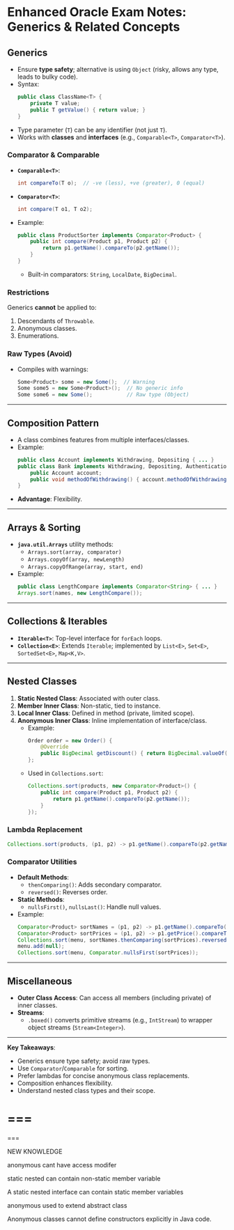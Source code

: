 # Enhanced Oracle Exam Notes: Generics & Related Concepts  

## **Generics**  
- Ensure **type safety**; alternative is using `Object` (risky, allows any type, leads to bulky code).  
- Syntax:  
  ```java
  public class ClassName<T> {
      private T value;
      public T getValue() { return value; }
  }
  ```  
- Type parameter (`T`) can be any identifier (not just `T`).  
- Works with **classes** and **interfaces** (e.g., `Comparable<T>`, `Comparator<T>`).  

### **Comparator & Comparable**  
- **`Comparable<T>`**:  
  ```java
  int compareTo(T o);  // -ve (less), +ve (greater), 0 (equal)  
  ```  
- **`Comparator<T>`**:  
  ```java
  int compare(T o1, T o2);  
  ```  
- Example:  
  ```java
  public class ProductSorter implements Comparator<Product> {
      public int compare(Product p1, Product p2) {
          return p1.getName().compareTo(p2.getName());
      }
  }
  ```  
  - Built-in comparators: `String`, `LocalDate`, `BigDecimal`.  

### **Restrictions**  
Generics **cannot** be applied to:  
1. Descendants of `Throwable`.  
2. Anonymous classes.  
3. Enumerations.  

### **Raw Types (Avoid)**  
- Compiles with warnings:  
  ```java
  Some<Product> some = new Some();  // Warning  
  Some some5 = new Some<Product>();  // No generic info  
  Some some6 = new Some();           // Raw type (Object)  
  ```  

---  

## **Composition Pattern**  
- A class combines features from multiple interfaces/classes.  
- Example:  
  ```java
  public class Account implements Withdrawing, Depositing { ... }  
  public class Bank implements Withdrawing, Depositing, Authentication {  
      public Account account;  
      public void methodOfWithdrawing() { account.methodOfWithdrawing(); }  
  }  
  ```  
- **Advantage**: Flexibility.  

---  

## **Arrays & Sorting**  
- **`java.util.Arrays`** utility methods:  
  - `Arrays.sort(array, comparator)`  
  - `Arrays.copyOf(array, newLength)`  
  - `Arrays.copyOfRange(array, start, end)`  
- Example:  
  ```java
  public class LengthCompare implements Comparator<String> { ... }  
  Arrays.sort(names, new LengthCompare());  
  ```  

---  

## **Collections & Iterables**  
- **`Iterable<T>`**: Top-level interface for `forEach` loops.  
- **`Collection<E>`**: Extends `Iterable`; implemented by `List<E>`, `Set<E>`, `SortedSet<E>`, `Map<K,V>`.  

---  

## **Nested Classes**  
1. **Static Nested Class**: Associated with outer class.  
2. **Member Inner Class**: Non-static, tied to instance.  
3. **Local Inner Class**: Defined in method (private, limited scope).  
4. **Anonymous Inner Class**: Inline implementation of interface/class.  
   - Example:  
     ```java
     Order order = new Order() {  
         @Override  
         public BigDecimal getDiscount() { return BigDecimal.valueOf(0.1); }  
     };  
     ```  
   - Used in `Collections.sort`:  
     ```java
     Collections.sort(products, new Comparator<Product>() {  
         public int compare(Product p1, Product p2) {  
             return p1.getName().compareTo(p2.getName());  
         }  
     });  
     ```  

### **Lambda Replacement**  
```java
Collections.sort(products, (p1, p2) -> p1.getName().compareTo(p2.getName()));  
```  

### **Comparator Utilities**  
- **Default Methods**:  
  - `thenComparing()`: Adds secondary comparator.  
  - `reversed()`: Reverses order.  
- **Static Methods**:  
  - `nullsFirst()`, `nullsLast()`: Handle null values.  
- Example:  
  ```java
  Comparator<Product> sortNames = (p1, p2) -> p1.getName().compareTo(p2.getName());  
  Comparator<Product> sortPrices = (p1, p2) -> p1.getPrice().compareTo(p2.getPrice());  
  Collections.sort(menu, sortNames.thenComparing(sortPrices).reversed());  
  menu.add(null);  
  Collections.sort(menu, Comparator.nullsFirst(sortPrices));  
  ```  

---  

## **Miscellaneous**  
- **Outer Class Access**: Can access all members (including private) of inner classes.  
- **Streams**:  
  - `.boxed()` converts primitive streams (e.g., `IntStream`) to wrapper object streams (`Stream<Integer>`).  

---  
**Key Takeaways**:  
- Generics ensure type safety; avoid raw types.  
- Use `Comparator`/`Comparable` for sorting.  
- Prefer lambdas for concise anonymous class replacements.  
- Composition enhances flexibility.  
- Understand nested class types and their scope.



===
===
===

NEW KNOWLEDGE

anonymous cant have access modifer

static nested can contain non-static member variable

A static nested interface can contain static member variables

anonymous used to extend abstract class

Anonymous classes cannot define constructors explicitly in Java code.